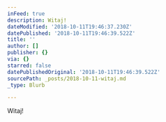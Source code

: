 ```yaml
---
inFeed: true
description: Witaj!
dateModified: '2018-10-11T19:46:37.230Z'
datePublished: '2018-10-11T19:46:39.522Z'
title: ''
author: []
publisher: {}
via: {}
starred: false
datePublishedOriginal: '2018-10-11T19:46:39.522Z'
sourcePath: _posts/2018-10-11-witaj.md
_type: Blurb

---
```

Witaj!